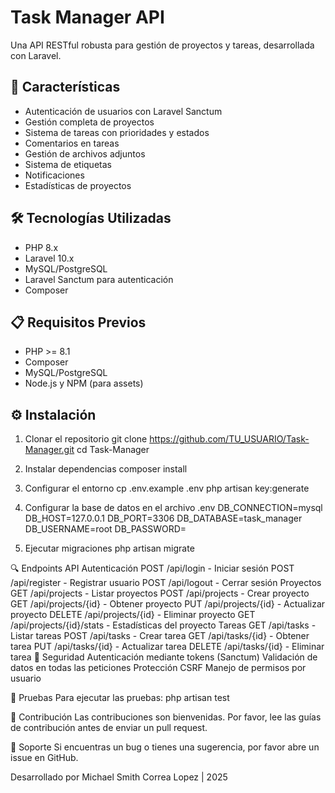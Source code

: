 # Task Manager API

Una API RESTful robusta para gestión de proyectos y tareas, desarrollada con Laravel.

## 🚀 Características

- Autenticación de usuarios con Laravel Sanctum
- Gestión completa de proyectos
- Sistema de tareas con prioridades y estados
- Comentarios en tareas
- Gestión de archivos adjuntos
- Sistema de etiquetas
- Notificaciones
- Estadísticas de proyectos

## 🛠️ Tecnologías Utilizadas

- PHP 8.x
- Laravel 10.x
- MySQL/PostgreSQL
- Laravel Sanctum para autenticación
- Composer

## 📋 Requisitos Previos

- PHP >= 8.1
- Composer
- MySQL/PostgreSQL
- Node.js y NPM (para assets)

## ⚙️ Instalación

1. Clonar el repositorio
    git clone https://github.com/TU_USUARIO/Task-Manager.git
    cd Task-Manager

2. Instalar dependencias
    composer install

3. Configurar el entorno
    cp .env.example .env
    php artisan key:generate

4. Configurar la base de datos en el archivo .env
    DB_CONNECTION=mysql
    DB_HOST=127.0.0.1
    DB_PORT=3306
    DB_DATABASE=task_manager
    DB_USERNAME=root
    DB_PASSWORD=

5. Ejecutar migraciones
php artisan migrate

🔍 Endpoints API
    Autenticación
        POST /api/login - Iniciar sesión
        POST /api/register - Registrar usuario
        POST /api/logout - Cerrar sesión
    Proyectos
        GET /api/projects - Listar proyectos
        POST /api/projects - Crear proyecto
        GET /api/projects/{id} - Obtener proyecto
        PUT /api/projects/{id} - Actualizar proyecto
        DELETE /api/projects/{id} - Eliminar proyecto
        GET /api/projects/{id}/stats - Estadísticas del proyecto
    Tareas
        GET /api/tasks - Listar tareas
        POST /api/tasks - Crear tarea
        GET /api/tasks/{id} - Obtener tarea
        PUT /api/tasks/{id} - Actualizar tarea
        DELETE /api/tasks/{id} - Eliminar tarea
🔐 Seguridad
    Autenticación mediante tokens (Sanctum)
    Validación de datos en todas las peticiones
    Protección CSRF
    Manejo de permisos por usuario

🧪 Pruebas
Para ejecutar las pruebas:
php artisan test

👥 Contribución
Las contribuciones son bienvenidas. Por favor, lee las guías de contribución antes de enviar un pull request.

🤝 Soporte
Si encuentras un bug o tienes una sugerencia, por favor abre un issue en GitHub.

Desarrollado por Michael Smith Correa Lopez | 2025
